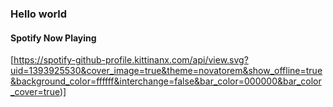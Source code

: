 ### Hello world

#### Spotify Now Playing
[https://spotify-github-profile.kittinanx.com/api/view.svg?uid=1393925530&cover_image=true&theme=novatorem&show_offline=true&background_color=ffffff&interchange=false&bar_color=000000&bar_color_cover=true)]
